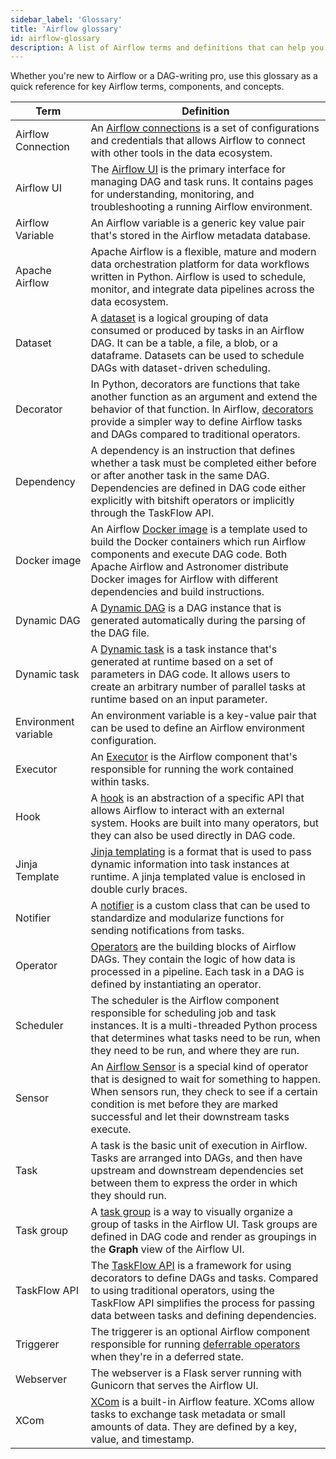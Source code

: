 ```yaml
---
sidebar_label: 'Glossary'
title: 'Airflow glossary'
id: airflow-glossary
description: A list of Airflow terms and definitions that can help you learn or brush up on key Airflow concepts.
---
```

Whether you're new to Airflow or a DAG-writing pro, use this glossary as a quick reference for key Airflow terms, components, and concepts.

| Term | Definition |
|------|-------------|
| Airflow Connection| An [Airflow connections](connections.md) is a set of configurations and credentials that allows Airflow to connect with other tools in the data ecosystem. |
| Airflow UI| The [Airflow UI](airflow-ui.md) is the primary interface for managing DAG and task runs. It contains pages for understanding, monitoring, and troubleshooting a running Airflow environment. |
| Airflow Variable| An Airflow variable is a generic key value pair that's stored in the Airflow metadata database. |
| Apache Airflow | Apache Airflow is a flexible, mature and modern data orchestration platform for data workflows written in Python. Airflow is used to schedule, monitor, and integrate data pipelines across the data ecosystem. |
| Dataset| A [dataset](airflow-datasets.md) is a logical grouping of data consumed or produced by tasks in an Airflow DAG. It can be a table, a file, a blob, or a dataframe. Datasets can be used to schedule DAGs with dataset-driven scheduling. |
| Decorator| In Python, decorators are functions that take another function as an argument and extend the behavior of that function. In Airflow, [decorators](airflow-decorators.md) provide a simpler way to define Airflow tasks and DAGs compared to traditional operators. |
| Dependency| A dependency is an instruction that defines whether a task must be completed either before or after another task in the same DAG. Dependencies are defined in DAG code either explicitly with bitshift operators or implicitly through the TaskFlow API. |
| Docker image| An Airflow [Docker image](https://www.techtarget.com/searchitoperations/definition/Docker-image) is a template used to build the Docker containers which run Airflow components and execute DAG code. Both Apache Airflow and Astronomer distribute Docker images for Airflow with different dependencies and build instructions. |
| Dynamic DAG | A [Dynamic DAG](dynamically-generating-dags.md) is a DAG instance that is generated automatically during the parsing of the DAG file. |
| Dynamic task | A [Dynamic task](dynamic-tasks#dynamic-task-concepts) is a task instance that's generated at runtime based on a set of parameters in DAG code. It allows users to create an arbitrary number of parallel tasks at runtime based on an input parameter. |
| Environment variable| An environment variable is a key-value pair that can be used to define an Airflow environment configuration. |
| Executor| An [Executor](airflow-executors-explained) is the Airflow component that's responsible for running the work contained within tasks. |
| Hook| A [hook](what-is-a-hook) is an abstraction of a specific API that allows Airflow to interact with an external system. Hooks are built into many operators, but they can also be used directly in DAG code. |
| Jinja Template| [Jinja templating](https://airflow.apache.org/docs/apache-airflow/stable/core-concepts/operators.html#jinja-templating) is a format that is used to pass dynamic information into task instances at runtime. A jinja templated value is enclosed in double curly braces. |
| Notifier| A [notifier](error-notifications-in-airflow#notifiers) is a custom class that can be used to standardize and modularize functions for sending notifications from tasks. |
| Operator| [Operators](what-is-an-operator) are the building blocks of Airflow DAGs. They contain the logic of how data is processed in a pipeline. Each task in a DAG is defined by instantiating an operator. |
| Scheduler| The scheduler is the Airflow component responsible for scheduling job and task instances. It is a multi-threaded Python process that determines what tasks need to be run, when they need to be run, and where they are run. |
| Sensor| An [Airflow Sensor](what-is-a-sensor) is a special kind of operator that is designed to wait for something to happen. When sensors run, they check to see if a certain condition is met before they are marked successful and let their downstream tasks execute. |
| Task| A task is the basic unit of execution in Airflow. Tasks are arranged into DAGs, and then have upstream and downstream dependencies set between them to express the order in which they should run. |
| Task group| A [task group](task-groups.md) is a way to visually organize a group of tasks in the Airflow UI. Task groups are defined in DAG code and render as groupings in the **Graph** view of the Airflow UI.  |
| TaskFlow API| The [TaskFlow API](dags.md#writing-dags-with-the-taskflow-api) is a framework for using decorators to define DAGs and tasks. Compared to using traditional operators, using the TaskFlow API simplifies the process for passing data between tasks and defining dependencies. |
| Triggerer| The triggerer is an optional Airflow component responsible for running [deferrable operators](deferrable-operators#terms-and-concepts) when they're in a deferred state. |
| Webserver| The webserver is a Flask server running with Gunicorn that serves the Airflow UI. |
| XCom| [XCom](airflow-passing-data-between-tasks#xcom) is a built-in Airflow feature. XComs allow tasks to exchange task metadata or small amounts of data. They are defined by a key, value, and timestamp. |